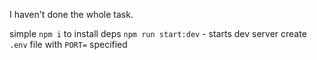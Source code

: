 I haven't done the whole task.

simple `npm i` to install deps
`npm run start:dev` - starts dev server
create `.env` file with `PORT=` specified